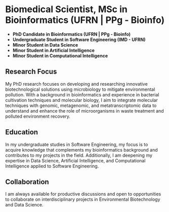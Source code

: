 # Biomedical Scientist, MSc in Bioinformatics (UFRN | PPg - Bioinfo)

- **PhD Candidate in Bioinformatics (UFRN | PPg - Bioinfo)**
- **Undergraduate Student in Software Engineering (IMD - UFRN)**
- **Minor Student in Data Science**
- **Minor Student in Artificial Intelligence**
- **Minor Student in Computational Intelligence**

## Research Focus

My PhD research focuses on developing and researching innovative biotechnological solutions using microbiology to mitigate environmental pollution. With a background in bioinformatics and experience in bacterial cultivation techniques and molecular biology, I aim to integrate molecular techniques with genomic, metagenomic, and metatranscriptomic data to understand and enhance the role of microorganisms in waste treatment and polluted environment recovery.

## Education

In my undergraduate studies in Software Engineering, my focus is to acquire knowledge that complements my bioinformatics background and contributes to my projects in the field. Additionally, I am deepening my expertise in Data Science, Artificial Intelligence, and Computational Intelligence applied to Software Engineering.

## Collaboration

I am always available for productive discussions and open to opportunities to collaborate on interdisciplinary projects in Environmental Biotechnology and Data Science.
